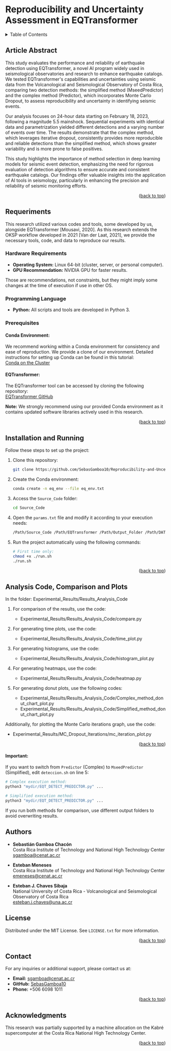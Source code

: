 # Reproducibility and Uncertainty Assessment in EQTransformer

<a id="readme-top"></a>

<!-- TABLE OF CONTENTS -->
<details>
  <summary>Table of Contents</summary>
  <ol>
    <li>
      <a href="#article-abstract">Article Abstract</a>
    </li>
    <li>
      <a href="#requirements">Requirements</a>
      <ul>
        <li><a href="#hardware-requirements">Hardware Requirements</a></li>
        <li><a href="#programming-language">Programming Language</a></li>
        <li><a href="#prerequisites">Prerequisites</a></li>
      </ul>
    </li>
    <li><a href="#installation-and-running">Installation and Running</a></li>
    <li><a href="#analysis-code-comparison-and-plots">Analysis Code, Comparison and Plots</a></li>
    <li><a href="#authors">Authors</a></li>
    <li><a href="#license">License</a></li>
    <li><a href="#contact">Contact</a></li>
    <li><a href="#acknowledgments">Acknowledgments</a></li>
  </ol>
</details>


<!-- PROJECT DESCRIPTION -->
## Article Abstract

This study evaluates the performance and reliability of earthquake detection using EQTransformer, a novel AI program widely used in seismological observatories and research to enhance earthquake catalogs. We tested EQTransformer's capabilities and uncertainties using seismic data from the Volcanological and Seismological Observatory of Costa Rica, comparing two detection methods: the simplified method (MseedPredictor) and the complex method (Predictor), which incorporates Monte Carlo Dropout, to assess reproducibility and uncertainty in identifying seismic events.

Our analysis focuses on 24-hour data starting on February 18, 2023, following a magnitude 5.5 mainshock. Sequential experiments with identical data and parametrization yielded different detections and a varying number of events over time. The results demonstrate that the complex method, which leverages iterative dropout, consistently provides more reproducible and reliable detections than the simplified method, which shows greater variability and is more prone to false positives.

This study highlights the importance of method selection in deep learning models for seismic event detection, emphasizing the need for rigorous evaluation of detection algorithms to ensure accurate and consistent earthquake catalogs. Our findings offer valuable insights into the application of AI tools in seismology, particularly in enhancing the precision and reliability of seismic monitoring efforts.

<p align="right">(<a href="#readme-top">back to top</a>)</p>

## Requeriments

This research utilized various codes and tools, some developed by us, alongside EQTransformer [Mousavi, 2020]. As this research extends the OKSP workflow developed in 2021 [Van der Laat, 2021], we provide the necessary tools, code, and data to reproduce our results.

### Hardware Requirements
- **Operating System:** Linux 64-bit (cluster, server, or personal computer).
- **GPU Recommendation:** NVIDIA GPU for faster results.

Those are recommendations, not constraints, but they might imply some changes at the time of execution if use in other OS.

### Programming Language
- **Python:** All scripts and tools are developed in Python 3.

### Prerequisites

#### Conda Environment:
We recommend working within a Conda environment for consistency and ease of reproduction. We provide a clone of our environment. Detailed instructions for setting up Conda can be found in this tutorial:  
[Conda on the Cluster](https://github.com/um-dang/conda_on_the_cluster.git)

#### EQTransformer:
The EQTransformer tool can be accessed by cloning the following repository:  
[EQTransformer GitHub](https://github.com/smousavi05/EQTransformer.git)

**Note:** We strongly recommend using our provided Conda environment as it contains updated software libraries actively used in this research.

<p align="right">(<a href="#readme-top">back to top</a>)</p>

## Installation and Running

Follow these steps to set up the project:

1. Clone this repository:
   ```bash
   git clone https://github.com/SebasGamboa10/Reproducibility-and-Uncertainty-Assessment-in-EQTransformer.git
   ```
   
2. Create the Conda environment:
   ```bash
   conda create -n eq_env --file eq_env.txt
   ```

3. Access the `Source_Code` folder:
   ```bash
   cd Source_Code
   ```

4. Open the `params.txt` file and modify it according to your execution needs:
   ```bash
   /Path/Source_Code /Path/EQTransformer /Path/Output_Folder /Path/DATA /Path/stations Year Day Day
   ```

5. Run the project automatically using the following commands:
   ```bash
   # First time only:
   chmod +x ./run.sh
   ./run.sh
   ```

<p align="right">(<a href="#readme-top">back to top</a>)</p>

## Analysis Code, Comparison and Plots

In the folder: Experimental_Results/Results_Analysis_Code

1. For comparison of the results, use the code:
   * Experimental_Results/Results_Analysis_Code/compare.py

2. For generating time plots, use the code:
   * Experimental_Results/Results_Analysis_Code/time_plot.py

3. For generating histograms, use the code:
   * Experimental_Results/Results_Analysis_Code/histogram_plot.py

4. For generating heatmaps, use the code:
   * Experimental_Results/Results_Analysis_Code/heatmap.py

5. For generating donut plots, use the following codes:
   * Experimental_Results/Results_Analysis_Code/Complex_method_donut_chart_plot.py
   * Experimental_Results/Results_Analysis_Code/Simplified_method_donut_chart_plot.py


Additionally, for plotting the Monte Carlo iterations graph, use the code: 
* Experimental_Results/MC_Dropout_Iterations/mc_iteration_plot.py

<p align="right">(<a href="#readme-top">back to top</a>)</p>

#### Important:
If you want to switch from `Predictor` (Complex) to `MseedPredictor` (Simplified), edit `deteccion.sh` on line 5:
   ```bash
   # Complex execution method:
   python3 "mydir/EQT_DETECT_PREDICTOR.py" ...

   # Simplified execution method:
   python3 "mydir/EQT_DETECT_PREDICTOR.py" ...
   ```

If you run both methods for comparison, use different output folders to avoid overwriting results.

## Authors

- **Sebastián Gamboa Chacón**  
  Costa Rica Institute of Technology and National High Technology Center  
  [sgamboa@cenat.ac.cr](mailto:sgamboa@cenat.ac.cr)

- **Esteban Meneses**  
  Costa Rica Institute of Technology and National High Technology Center  
  [emeneses@cenat.ac.cr](mailto:emeneses@cenat.ac.cr)

- **Esteban J. Chaves Sibaja**  
  National University of Costa Rica - Volcanological and Seismological Observatory of Costa Rica  
  [esteban.j.chaves@una.ac.cr](mailto:esteban.j.chaves@una.ac.cr)

## License

Distributed under the MIT License. See `LICENSE.txt` for more information.

<p align="right">(<a href="#readme-top">back to top</a>)</p>

## Contact

For any inquiries or additional support, please contact us at:

- **Email:** [sgamboa@cenat.ac.cr](mailto:sgamboa@cenat.ac.cr)
- **GitHub:** [SebasGamboa10](https://github.com/SebasGamboa10)
- **Phone:** +506 6098 1011

<p align="right">(<a href="#readme-top">back to top</a>)</p>

## Acknowledgments

This research was partially supported by a machine allocation on the Kabré supercomputer at the Costa Rica National High Technology Center.

<p align="right">(<a href="#readme-top">back to top</a>)</p>


<!-- MARKDOWN LINKS & IMAGES -->
<!-- https://www.markdownguide.org/basic-syntax/#reference-style-links -->
[contributors-shield]: https://img.shields.io/github/contributors/othneildrew/Best-README-Template.svg?style=for-the-badge
[contributors-url]: https://github.com/othneildrew/Best-README-Template/graphs/contributors
[forks-shield]: https://img.shields.io/github/forks/othneildrew/Best-README-Template.svg?style=for-the-badge
[forks-url]: https://github.com/othneildrew/Best-README-Template/network/members
[stars-shield]: https://img.shields.io/github/stars/othneildrew/Best-README-Template.svg?style=for-the-badge
[stars-url]: https://github.com/othneildrew/Best-README-Template/stargazers
[issues-shield]: https://img.shields.io/github/issues/othneildrew/Best-README-Template.svg?style=for-the-badge
[issues-url]: https://github.com/othneildrew/Best-README-Template/issues
[license-shield]: https://img.shields.io/github/license/othneildrew/Best-README-Template.svg?style=for-the-badge
[license-url]: https://github.com/othneildrew/Best-README-Template/blob/master/LICENSE.txt
[linkedin-shield]: https://img.shields.io/badge/-LinkedIn-black.svg?style=for-the-badge&logo=linkedin&colorB=555
[linkedin-url]: https://linkedin.com/in/othneildrew
[product-screenshot]: images/screenshot.png
[Next.js]: https://img.shields.io/badge/next.js-000000?style=for-the-badge&logo=nextdotjs&logoColor=white
[Next-url]: https://nextjs.org/
[React.js]: https://img.shields.io/badge/React-20232A?style=for-the-badge&logo=react&logoColor=61DAFB
[React-url]: https://reactjs.org/
[Vue.js]: https://img.shields.io/badge/Vue.js-35495E?style=for-the-badge&logo=vuedotjs&logoColor=4FC08D
[Vue-url]: https://vuejs.org/
[Angular.io]: https://img.shields.io/badge/Angular-DD0031?style=for-the-badge&logo=angular&logoColor=white
[Angular-url]: https://angular.io/
[Svelte.dev]: https://img.shields.io/badge/Svelte-4A4A55?style=for-the-badge&logo=svelte&logoColor=FF3E00
[Svelte-url]: https://svelte.dev/
[Laravel.com]: https://img.shields.io/badge/Laravel-FF2D20?style=for-the-badge&logo=laravel&logoColor=white
[Laravel-url]: https://laravel.com
[Bootstrap.com]: https://img.shields.io/badge/Bootstrap-563D7C?style=for-the-badge&logo=bootstrap&logoColor=white
[Bootstrap-url]: https://getbootstrap.com
[JQuery.com]: https://img.shields.io/badge/jQuery-0769AD?style=for-the-badge&logo=jquery&logoColor=white
[JQuery-url]: https://jquery.com 
